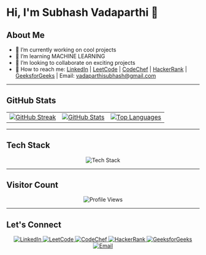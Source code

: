 # Hi, I'm Subhash Vadaparthi 👋

## About Me
- 🔭 I’m currently working on cool projects
- 🌱 I’m learning MACHINE LEARNING
- 👯 I’m looking to collaborate on exciting projects
- 📩 How to reach me: [LinkedIn](https://www.linkedin.com/in/vadaparthisubhash/) | [LeetCode](https://leetcode.com/KL2300030695/) | [CodeChef](https://www.codechef.com/users/klu2300030695) | [HackerRank](https://www.hackerrank.com/profile/h2300030695) | [GeeksforGeeks](https://www.geeksforgeeks.org/user/user_xsh9ho5yu0u/) | Email: vadaparthisubhash@gmail.com

---

## GitHub Stats
<table align="center">
  <tr>
    <td>
      <a href="https://git.io/streak-stats">
        <img src="https://streak-stats.demolab.com/?user=KL2300030695&theme=tokyonight&hide_border=true" alt="GitHub Streak" />
      </a>
    </td>
    <td>
      <a href="https://github.com/KL2300030695">
        <img src="https://github-readme-stats.vercel.app/api?username=KL2300030695&show_icons=true&theme=radical&hide_border=true" alt="GitHub Stats" />
      </a>
    </td>
    <td>
      <a href="https://github.com/KL2300030695">
        <img src="https://github-readme-stats.vercel.app/api/top-langs/?username=KL2300030695&layout=compact&theme=tokyonight&hide_border=true" alt="Top Languages" />
      </a>
    </td>
  </tr>
</table>


---

## Tech Stack
<p align="center">
  <img src="https://skillicons.dev/icons?i=html,css,js,react,nodejs,python,java,c,git,github" alt="Tech Stack" />
</p>

---

## Visitor Count
<p align="center">
  <img src="https://komarev.com/ghpvc/?username=KL2300030695&style=flat-square" alt="Profile Views" />
</p>

---

## Let's Connect
<p align="center">
  <a href="https://www.linkedin.com/in/vadaparthisubhash/">
    <img src="https://img.shields.io/badge/LinkedIn-%230077B5.svg?&style=for-the-badge&logo=linkedin&logoColor=white" alt="LinkedIn" />
  </a>
  <a href="https://leetcode.com/KL2300030695/">
    <img src="https://img.shields.io/badge/LeetCode-%23FFA116.svg?&style=for-the-badge&logo=leetcode&logoColor=black" alt="LeetCode" />
  </a>
  <a href="https://www.codechef.com/users/klu2300030695">
    <img src="https://img.shields.io/badge/CodeChef-%23964B00.svg?&style=for-the-badge&logo=codechef&logoColor=white" alt="CodeChef" />
  </a>
  <a href="https://www.hackerrank.com/profile/h2300030695">
    <img src="https://img.shields.io/badge/HackerRank-%232EC866.svg?&style=for-the-badge&logo=hackerrank&logoColor=white" alt="HackerRank" />
  </a>
  <a href="https://www.geeksforgeeks.org/user/user_xsh9ho5yu0u/">
    <img src="https://img.shields.io/badge/GeeksforGeeks-%2300C853.svg?&style=for-the-badge&logo=geeksforgeeks&logoColor=white" alt="GeeksforGeeks" />
  </a>
  <a href="mailto:vadaparthisubhash@gmail.com">
    <img src="https://img.shields.io/badge/Email-D14836.svg?&style=for-the-badge&logo=gmail&logoColor=white" alt="Email" />
  </a>
</p>
